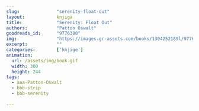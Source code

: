 ```yaml
---
slug:              "serenity-float-out"
layout:            knjiga
title:             "Serenity: Float Out"
authors:           "Patton Oswalt"
goodreads_id:      "9776380"
img:               "https://images.gr-assets.com/books/1304252189l/9776380.jpg"
excerpt:           ""
categories:        ['knjige']
animation:
  url: /assets/img/book.gif
  width: 300
  height: 244
tags:
  - aaa-Patton-Oswalt
  - bbb-strip
  - bbb-serenity
  
---
```

